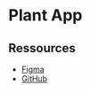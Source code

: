 # Plant App

## Ressources

- [Figma](https://www.figma.com/file/v7qUHxVrChRxTj7AYyDH09/Animation?node-id=159%3A1796)
- [GitHub](https://github.com/bamlab/plant_app)
